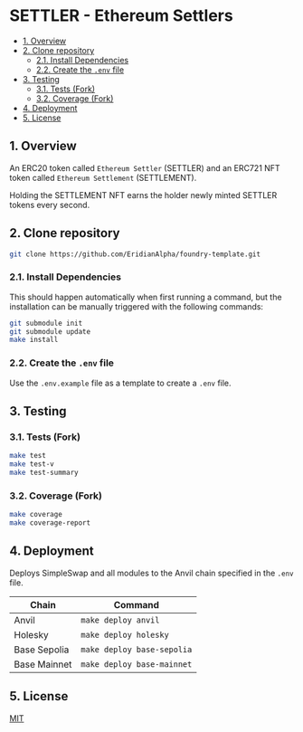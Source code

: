 # SETTLER - Ethereum Settlers

- [1. Overview](#1-overview)
- [2. Clone repository](#2-clone-repository)
  - [2.1. Install Dependencies](#21-install-dependencies)
  - [2.2. Create the `.env` file](#22-create-the-env-file)
- [3. Testing](#3-testing)
  - [3.1. Tests (Fork)](#31-tests-fork)
  - [3.2. Coverage (Fork)](#32-coverage-fork)
- [4. Deployment](#4-deployment)
- [5. License](#5-license)

## 1. Overview

An ERC20 token called `Ethereum Settler` (SETTLER) and an ERC721 NFT token called `Ethereum Settlement` (SETTLEMENT).

Holding the SETTLEMENT NFT earns the holder newly minted SETTLER tokens every second.

## 2. Clone repository

```bash
git clone https://github.com/EridianAlpha/foundry-template.git
```

### 2.1. Install Dependencies

This should happen automatically when first running a command, but the installation can be manually triggered with the following commands:

```bash
git submodule init
git submodule update
make install
```

### 2.2. Create the `.env` file

Use the `.env.example` file as a template to create a `.env` file.

## 3. Testing

### 3.1. Tests (Fork)

```bash
make test
make test-v
make test-summary
```

### 3.2. Coverage (Fork)

```bash
make coverage
make coverage-report
```

## 4. Deployment

Deploys SimpleSwap and all modules to the Anvil chain specified in the `.env` file.

| Chain        | Command                    |
| ------------ | -------------------------- |
| Anvil        | `make deploy anvil`        |
| Holesky      | `make deploy holesky`      |
| Base Sepolia | `make deploy base-sepolia` |
| Base Mainnet | `make deploy base-mainnet` |

## 5. License

[MIT](https://choosealicense.com/licenses/mit/)
